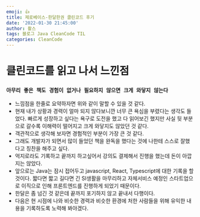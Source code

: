 ```yaml
---
emoji: 👍
title: 제로베이스-한달한권 클린코드 후기
date: '2022-01-30 21:45:00'
author: 촬스
tags: 블로그 Java CleanCode TIL
categories: CleanCode
---
```


# 클린코드를 읽고 나서 느낀점

### `아무리 좋은 책도 경험이 없거나 필요하지 않으면 크게 와닿지 않는다`

- 느낌점을 한줄로 요약하자면 위와 같이 말할 수 있을 것 같다.
- 현재 내가 상황과 경력이 얼마 되지 않다보니깐 너무 큰 욕심을 부렸다는 생각도 들었다. 빠르게 성장하고 싶다는 욕구로 도전을 했고 다 읽어보긴 했지만 사실 뒷 부분으로 갈수록 이해력이 떨어지고 크게 와닿지도 않았던 것 같다.
- 객관적으로 생각해 보자면 경험적인 부분이 가장 큰 것 같다.
- 그래도 개발자가 되면서 많이 들었던 책을 완독을 했다는 것에 나한테 스스로 잘했다고 칭찬을 해주고 싶다.
- 억지로라도 기록하고 끝까지 하고싶어서 강의도 결제해서 진행을 했는데 돈이 아깝지는 않았다.
- 앞으로는 Java는 잠시 접어두고 javascript, React, Typescript에 대한 기록을 할 것이다. 짧다면 짧고 길다면 긴 SI생활을 마무리하고 자체서비스 예정인 스타트업으로 이직으로 인해 프론트엔드를 진행하게 되었기 때문이다.
- 한달은 좀 넘긴 것 같은데 끝까지 포기하지 않고 끝내서 다행이다.
- 다음은 현 시점에 나와 비슷한 경력과 비슷한 환경에 처한 사람들을 위해 유익한 내용을 기록하도록 노력해 봐야겠다.

```toc

```
